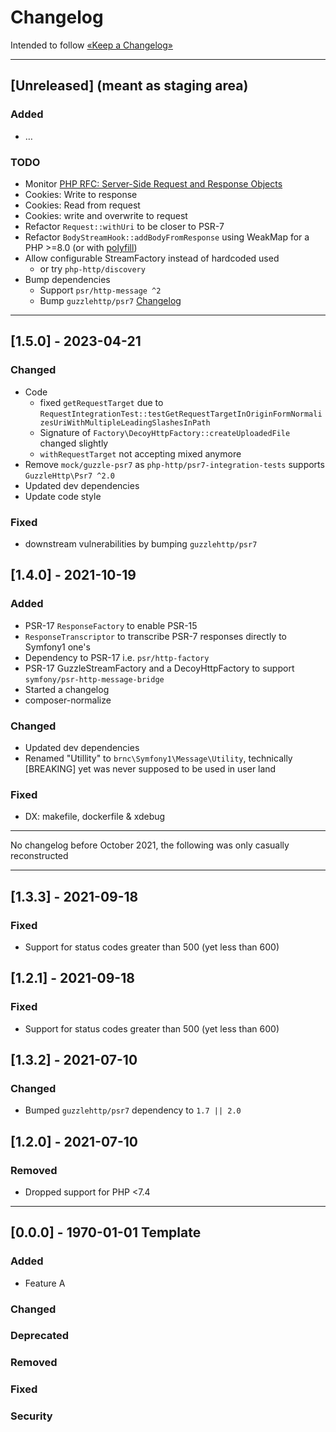 Changelog
=========

Intended to follow [«Keep a Changelog»](https://keepachangelog.com/en/)

----

## [Unreleased] (meant as staging area)

### Added
- …

### TODO
- Monitor [PHP RFC: Server-Side Request and Response Objects](https://wiki.php.net/rfc/request_response)
- Cookies: Write to response
- Cookies: Read from request
- Cookies: write and overwrite to request
- Refactor `Request::withUri` to be closer to PSR-7
- Refactor `BodyStreamHook::addBodyFromResponse` using WeakMap for a PHP >=8.0 (or with [polyfill](https://github.com/BenMorel/weakmap-polyfill))
- Allow configurable StreamFactory instead of hardcoded used
  - or try `php-http/discovery`
- Bump dependencies
  - Support `psr/http-message ^2`
  - Bump `guzzlehttp/psr7` [Changelog](https://github.com/guzzle/psr7/blob/2.5/CHANGELOG.md)

----

## [1.5.0]  - 2023-04-21

### Changed
- Code
  - fixed `getRequestTarget` due to `RequestIntegrationTest::testGetRequestTargetInOriginFormNormalizesUriWithMultipleLeadingSlashesInPath`
  - Signature of `Factory\DecoyHttpFactory::createUploadedFile` changed slightly
  - `withRequestTarget` not accepting mixed anymore
- Remove `mock/guzzle-psr7` as `php-http/psr7-integration-tests` supports `GuzzleHttp\Psr7 ^2.0`
- Updated dev dependencies
- Update code style

### Fixed

- downstream vulnerabilities by bumping `guzzlehttp/psr7`

## [1.4.0]  - 2021-10-19

### Added

- PSR-17 `ResponseFactory` to enable PSR-15
- `ResponseTranscriptor` to transcribe PSR-7 responses directly to Symfony1 one's
- Dependency to PSR-17 i.e. `psr/http-factory`
- PSR-17 GuzzleStreamFactory and a DecoyHttpFactory to support `symfony/psr-http-message-bridge`
- Started a changelog
- composer-normalize

### Changed

- Updated dev dependencies
- Renamed "Utillity" to `brnc\Symfony1\Message\Utility`, technically [BREAKING] yet was never supposed to be used in user land

### Fixed

- DX: makefile, dockerfile & xdebug

----
No changelog before October 2021, the following was only casually reconstructed

----

## [1.3.3] - 2021-09-18

### Fixed

- Support for status codes greater than 500 (yet less than 600)

## [1.2.1] - 2021-09-18

### Fixed

- Support for status codes greater than 500 (yet less than 600)

## [1.3.2] - 2021-07-10

### Changed

- Bumped `guzzlehttp/psr7` dependency to `1.7 || 2.0`

## [1.2.0] - 2021-07-10

### Removed

- Dropped support for PHP <7.4

----

## [0.0.0] - 1970-01-01 Template

### Added

- Feature A

### Changed

### Deprecated

### Removed

### Fixed

### Security
